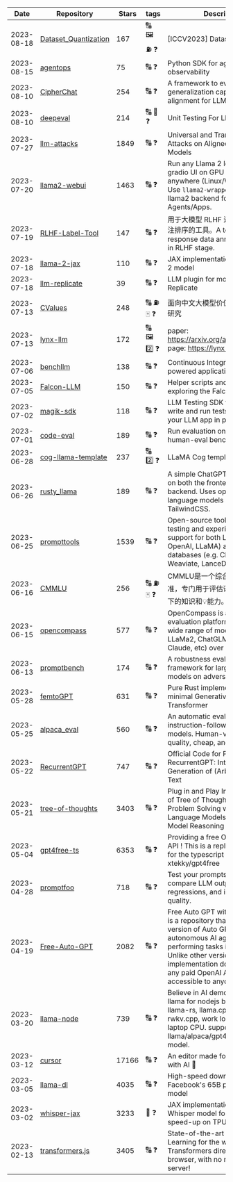 | Date | Repository | Stars | tags |  Description  |
|------------|---------|-------|-------------|-------------|
| 2023-08-18 | [Dataset_Quantization](https://github.com/magic-research/Dataset_Quantization) | 167 | 🔠 🖼️ ⛽ ❓  | [ICCV2023] Dataset Quantization |
| 2023-08-15 | [agentops](https://github.com/AgentOps-AI/agentops) | 75 | 🔠 ❓  | Python SDK for agent evals and observability |
| 2023-08-10 | [CipherChat](https://github.com/RobustNLP/CipherChat) | 254 | 🔠 ❓  | A framework to evaluate the generalization capability of safety alignment for LLMs |
| 2023-08-10 | [deepeval](https://github.com/confident-ai/deepeval) | 214 | 🔠 💯 ❓  | Unit Testing For LLMs |
| 2023-07-27 | [llm-attacks](https://github.com/llm-attacks/llm-attacks) | 1849 | 🔠 ❓  | Universal and Transferable Attacks on Aligned Language Models |
| 2023-07-20 | [llama2-webui](https://github.com/liltom-eth/llama2-webui) | 1463 | 🔠 ❓  | Run any Llama 2 locally with gradio UI on GPU or CPU from anywhere (Linux/Windows/Mac). Use `llama2-wrapper` as your local llama2 backend for Generative Agents/Apps.   |
| 2023-07-19 | [RLHF-Label-Tool](https://github.com/SupritYoung/RLHF-Label-Tool) | 147 | 🔠 ❓  | 用于大模型 RLHF 进行人工数据标注排序的工具。A tool for manual response data annotation sorting in RLHF stage. |
| 2023-07-18 | [llama-2-jax](https://github.com/ayaka14732/llama-2-jax) | 110 | 🔠 ❓  | JAX implementation of the Llama 2 model |
| 2023-07-18 | [llm-replicate](https://github.com/simonw/llm-replicate) | 39 | 🔠 ❓  | LLM plugin for models hosted on Replicate |
| 2023-07-13 | [CValues](https://github.com/X-PLUG/CValues) | 248 | 🔠 ⛽ 🀄 ❓  | 面向中文大模型价值观的评估与对齐研究 |
| 2023-07-13 | [lynx-llm](https://github.com/bytedance/lynx-llm) | 172 | 🔠 🖼️ 2️⃣ ❓  | paper: https://arxiv.org/abs/2307.02469 page: https://lynx-llm.github.io/ |
| 2023-07-06 | [benchllm](https://github.com/v7labs/benchllm) | 138 | 🔠 ❓  | Continuous Integration for LLM powered applications |
| 2023-07-05 | [Falcon-LLM](https://github.com/Sentdex/Falcon-LLM) | 150 | 🔠 ❓  | Helper scripts and examples for exploring the Falcon LLM models |
| 2023-07-02 | [magik-sdk](https://github.com/magiklabs/magik-sdk) | 118 | 🔠 ❓  | LLM Testing SDK that helps you write and run tests to monitor your LLM app in production |
| 2023-07-01 | [code-eval](https://github.com/abacaj/code-eval) | 189 | 🔠 ❓  | Run evaluation on LLMs using human-eval benchmark |
| 2023-06-28 | [cog-llama-template](https://github.com/replicate/cog-llama-template) | 237 | 🔠 2️⃣ ❓  | LLaMA Cog template |
| 2023-06-26 | [rusty_llama](https://github.com/MoonKraken/rusty_llama) | 189 | 🔠 ❓  | A simple ChatGPT clone in Rust on both the frontend and backend. Uses open source language models and TailwindCSS. |
| 2023-06-25 | [prompttools](https://github.com/hegelai/prompttools) | 1539 | 🔠 ❓  | Open-source tools for prompt testing and experimentation, with support for both LLMs (e.g. OpenAI, LLaMA) and vector databases (e.g. Chroma, Weaviate, LanceDB). |
| 2023-06-16 | [CMMLU](https://github.com/haonan-li/CMMLU) | 256 | 🔠 ⛽ 🀄 ❓  | CMMLU是一个综合性的🀄评估基准，专门用于评估语言模型在🀄语境下的知识和💡能力。 |
| 2023-06-15 | [opencompass](https://github.com/InternLM/opencompass) | 577 | 🔠 ❓  | OpenCompass is an LLM evaluation platform, supporting a wide range of models (LLaMA, LLaMa2, ChatGLM2, ChatGPT, Claude, etc) over 50+ datasets. |
| 2023-06-13 | [promptbench](https://github.com/microsoft/promptbench) | 174 | 🔠 ❓  | A robustness evaluation framework for large language models on adversarial prompts |
| 2023-05-28 | [femtoGPT](https://github.com/keyvank/femtoGPT) | 631 | 🔠 ❓  | Pure Rust implementation of a minimal Generative Pretrained Transformer |
| 2023-05-25 | [alpaca_eval](https://github.com/tatsu-lab/alpaca_eval) | 560 | 🔠 ❓  | An automatic evaluator for instruction-following language models. Human-validated, high-quality, cheap, and fast. |
| 2023-05-22 | [RecurrentGPT](https://github.com/aiwaves-cn/RecurrentGPT) | 747 | 🔠 ❓  | Official Code for Paper: RecurrentGPT: Interactive Generation of (Arbitrarily) Long Text |
| 2023-05-21 | [tree-of-thoughts](https://github.com/kyegomez/tree-of-thoughts) | 3403 | 🔠 ❓  | Plug in and Play Implementation of Tree of Thoughts: Deliberate Problem Solving with Large Language Models that Elevates Model Reasoning by atleast 70%  |
| 2023-05-04 | [gpt4free-ts](https://github.com/xiangsx/gpt4free-ts) | 6353 | 🔠 ❓  | Providing a free OpenAI GPT-4 API !   This is a replication project for the typescript version of xtekky/gpt4free |
| 2023-04-28 | [promptfoo](https://github.com/promptfoo/promptfoo) | 718 | 🔠 ❓  | Test your prompts. Evaluate and compare LLM outputs, catch regressions, and improve prompt quality. |
| 2023-04-19 | [Free-Auto-GPT](https://github.com/IntelligenzaArtificiale/Free-Auto-GPT) | 2082 | 🔠 ❓  | Free Auto GPT with NO paids API is a repository that offers a simple version of Auto GPT, an autonomous AI agent capable of performing tasks independently. Unlike other versions, our implementation does not rely on any paid OpenAI API, making it accessible to anyone.  |
| 2023-03-20 | [llama-node](https://github.com/Atome-FE/llama-node) | 739 | 🔠 ❓  | Believe in AI democratization. llama for nodejs backed by llama-rs, llama.cpp and rwkv.cpp, work locally on your laptop CPU. support llama/alpaca/gpt4all/vicuna/rwkv model. |
| 2023-03-12 | [cursor](https://github.com/getcursor/cursor) | 17166 | 🔠 ❓  | An editor made for programming with AI 🤖 |
| 2023-03-05 | [llama-dl](https://github.com/shawwn/llama-dl) | 4035 | 🔠 ❓  | High-speed download of LLaMA, Facebook's 65B parameter GPT model |
| 2023-03-02 | [whisper-jax](https://github.com/sanchit-gandhi/whisper-jax) | 3233 | 🎵 ❓  | JAX implementation of OpenAI's Whisper model for up to 70x speed-up on TPU. |
| 2023-02-13 | [transformers.js](https://github.com/xenova/transformers.js) | 3405 | 🔠 ❓  | State-of-the-art Machine Learning for the web. Run 🤗 Transformers directly in your browser, with no need for a server! |
